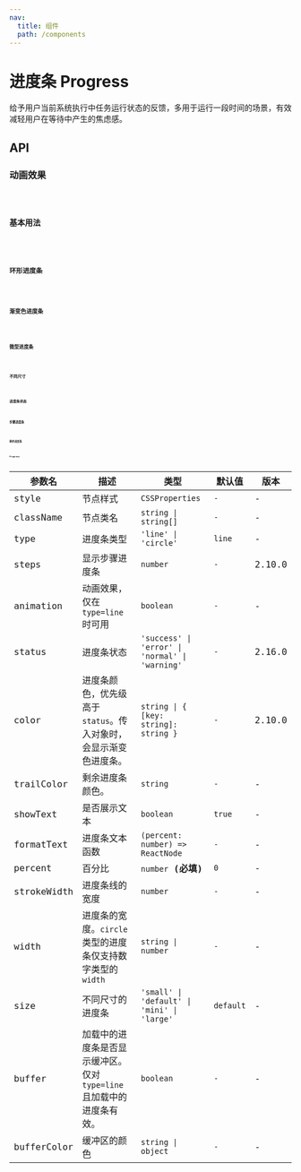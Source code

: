 ```yaml
---
nav:
  title: 组件
  path: /components
---
```


# 进度条 Progress

给予用户当前系统执行中任务运行状态的反馈，多用于运行一段时间的场景，有效减轻用户在等待中产生的焦虑感。

## API

### 动画效果

<code src="./__demo__/animate.demo.tsx" />

### 基本用法

<code src="./__demo__/basic.demo.tsx" />

### 环形进度条

<code src="./__demo__/circle.demo.tsx" />

### 渐变色进度条

<code src="./__demo__/line-gradient.demo.tsx" />

### 微型进度条

<code src="./__demo__/mini.demo.tsx" />

### 不同尺寸

<code src="./__demo__/size.demo.tsx" />

### 进度条状态

<code src="./__demo__/status.demo.tsx" />

### 步骤进度条

<code src="./__demo__/steps.demo.tsx" />

### 剩余进度条

<code src="./__demo__/trail-color.demo.tsx" />

### Progress

|参数名|描述|类型|默认值|版本|
|---|---|---|---|---|
|style|节点样式|`CSSProperties`|`-`|-|
|className|节点类名|`string \| string[]`|`-`|-|
|type|进度条类型|`'line' \| 'circle'`|`line`|-|
|steps|显示步骤进度条|`number`|`-`|2.10.0|
|animation|动画效果，仅在 `type=line` 时可用|`boolean`|`-`|-|
|status|进度条状态|`'success' \| 'error' \| 'normal' \| 'warning'`|`-`|2.16.0|
|color|进度条颜色，优先级高于 `status`。传入对象时，会显示渐变色进度条。|`string \| { [key: string]: string }`|`-`|2.10.0|
|trailColor|剩余进度条颜色。|`string`|`-`|-|
|showText|是否展示文本|`boolean`|`true`|-|
|formatText|进度条文本函数|`(percent: number) => ReactNode`|`-`|-|
|percent|百分比|`number` **(必填)**|`0`|-|
|strokeWidth|进度条线的宽度|`number`|`-`|-|
|width|进度条的宽度。`circle` 类型的进度条仅支持数字类型的`width`|`string \| number`|`-`|-|
|size|不同尺寸的进度条|`'small' \| 'default' \| 'mini' \| 'large'`|`default`|-|
|buffer|加载中的进度条是否显示缓冲区。仅对 `type=line` 且加载中的进度条有效。|`boolean`|`-`|-|
|bufferColor|缓冲区的颜色|`string \| object`|`-`|-|
